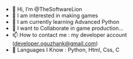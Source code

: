 - 👋 Hi, I’m @TheSoftwareLion
- 👀 I am interested in making games
- 🌱 I am currently learning Advanced Python
- 💞️ I want to Collaborate in game production...
- 📫 How to contact me : my developer account (developer.oguzhank@gmail.com)
- 📘 Languages ​​I Know : Python, Html, Css, C


<!---
TheSoftwareLion/TheSoftwareLion is a ✨ special ✨ repository because its `README.md` (this file) appears on your GitHub profile.
You can click the Preview link to take a look at your changes.
--->

